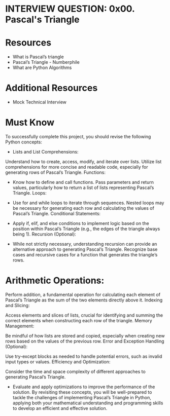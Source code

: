 # INTERVIEW QUESTION: 0x00. Pascal's Triangle

# Resources
- What is Pascal’s triangle
- Pascal’s Triangle - Numberphile
- What are Python Algorithms
# Additional Resources
- Mock Technical Interview

# Must Know
To successfully complete this project, you should revise the following Python concepts:

- Lists and List Comprehensions:

Understand how to create, access, modify, and iterate over lists.
Utilize list comprehensions for more concise and readable code, especially for generating rows of Pascal’s Triangle.
Functions:

- Know how to define and call functions.
Pass parameters and return values, particularly how to return a list of lists representing Pascal’s Triangle.
Loops:

- Use for and while loops to iterate through sequences.
Nested loops may be necessary for generating each row and calculating the values of Pascal’s Triangle.
Conditional Statements:

- Apply if, elif, and else conditions to implement logic based on the position within Pascal’s Triangle (e.g., the edges of the triangle always being 1).
Recursion (Optional):

- While not strictly necessary, understanding recursion can provide an alternative approach to generating Pascal’s Triangle.
Recognize base cases and recursive cases for a function that generates the triangle’s rows.
# Arithmetic Operations:

Perform addition, a fundamental operation for calculating each element of Pascal’s Triangle as the sum of the two elements directly above it.
Indexing and Slicing:

Access elements and slices of lists, crucial for identifying and summing the correct elements when constructing each row of the triangle.
Memory Management:

Be mindful of how lists are stored and copied, especially when creating new rows based on the values of the previous row.
Error and Exception Handling (Optional):

Use try-except blocks as needed to handle potential errors, such as invalid input types or values.
Efficiency and Optimization:

Consider the time and space complexity of different approaches to generating Pascal’s Triangle.

- Evaluate and apply optimizations to improve the performance of the solution.
By revisiting these concepts, you will be well-prepared to tackle the challenges of implementing Pascal’s Triangle in Python, applying both your mathematical understanding and programming skills to develop an efficient and effective solution.
